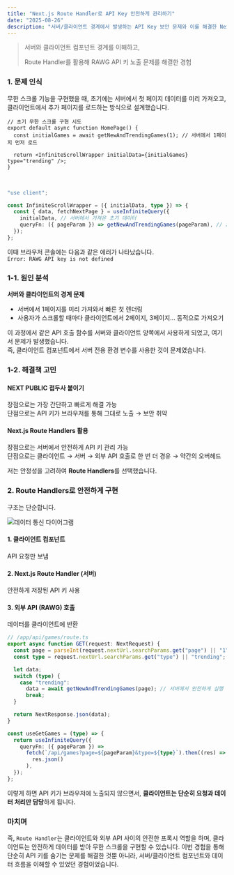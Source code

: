 ```yaml
---
title: "Next.js Route Handler로 API Key 안전하게 관리하기"
date: "2025-08-26"
description: "서버/클라이언트 경계에서 발생하는 API Key 보안 문제와 이를 해결한 Next.js Route Handler 활용 사례"
---
```


> 서버와 클라이언트 컴포넌트 경계를 이해하고,
>
> Route Handler를 활용해 RAWG API 키 노출 문제를 해결한 경험

### 1. 문제 인식

무한 스크롤 기능을 구현했을 때, 초기에는 서버에서 첫 페이지 데이터를 미리 가져오고,
클라이언트에서 추가 페이지를 로드하는 방식으로 설계했습니다.

```tsx
// 초기 무한 스크롤 구현 시도
export default async function HomePage() {
  const initialGames = await getNewAndTrendingGames(1); // 서버에서 1페이지 먼저 로드

  return <InfiniteScrollWrapper initialData={initialGames} type="trending" />;
}
```

<br />

```typescript
"use client";

const InfiniteScrollWrapper = ({ initialData, type }) => {
  const { data, fetchNextPage } = useInfiniteQuery({
    initialData, // 서버에서 가져온 초기 데이터
    queryFn: ({ pageParam }) => getNewAndTrendingGames(pageParam), // ❌ 클라이언트에서 직접 호출
  });
};
```

이때 브라우저 콘솔에는 다음과 같은 에러가 나타났습니다.\
`Error: RAWG API key is not defined`

### 1-1. 원인 분석

**서버와 클라이언트의 경계 문제**

- 서버에서 1페이지를 미리 가져와서 빠른 첫 렌더링
- 사용자가 스크롤할 때마다 클라이언트에서 2페이지, 3페이지... 동적으로 가져오기

이 과정에서 같은 API 호출 함수를 서버와 클라이언트 양쪽에서 사용하게 되었고, 여기서 문제가 발생했습니다.\
즉, 클라이언트 컴포넌트에서 서버 전용 환경 변수를 사용한 것이 문제였습니다.

### 1-2. 해결책 고민

#### NEXT PUBLIC 접두사 붙이기

장점으로는 가장 간단하고 빠르게 해결 가능\
단점으로는 API 키가 브라우저를 통해 그대로 노출 → 보안 취약

#### Next.js Route Handlers 활용

장점으로는 서버에서 안전하게 API 키 관리 가능\
단점으로는 클라이언트 → 서버 → 외부 API 호출로 한 번 더 경유 → 약간의 오버헤드

저는 안정성을 고려하여 **Route Handlers**를 선택했습니다.

### 2. Route Handlers로 안전하게 구현

구조는 단순합니다.

![데이터 통신 다이어그램](/images/posts/nextjs-api-key-security/route-handler.png)

#### 1. 클라이언트 컴포넌트

API 요청만 보냄

#### 2. Next.js Route Handler (서버)

안전하게 저장된 API 키 사용

#### 3. 외부 API (RAWG) 호출

데이터를 클라이언트에 반환

```typescript
// /app/api/games/route.ts
export async function GET(request: NextRequest) {
  const page = parseInt(request.nextUrl.searchParams.get("page") || "1");
  const type = request.nextUrl.searchParams.get("type") || "trending";

  let data;
  switch (type) {
    case "trending":
      data = await getNewAndTrendingGames(page); // 서버에서 안전하게 실행
      break;
  }

  return NextResponse.json(data);
}
```

```typescript
const useGetGames = (type) => {
  return useInfiniteQuery({
    queryFn: ({ pageParam }) =>
      fetch(`/api/games?page=${pageParam}&type=${type}`).then((res) =>
        res.json()
      ),
  });
};
```

이렇게 하면 API 키가 브라우저에 노출되지 않으면서, **클라이언트는 단순히 요청과 데이터 처리만 담당**하게 됩니다.

### 마치며

즉, `Route Handler`는 클라이언트와 외부 API 사이의 안전한 프록시 역할을 하며, 클라이언트는 안전하게 데이터를 받아 무한 스크롤을 구현할 수 있습니다. 이번 경험을 통해 단순히 API 키를 숨기는 문제를 해결한 것뿐 아니라, 서버/클라이언트 컴포넌트와 데이터 흐름을 이해할 수 있었던 경험이었습니다.
